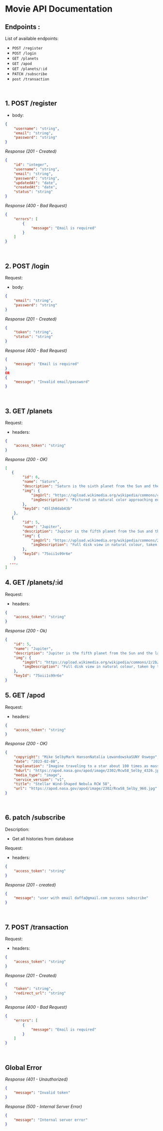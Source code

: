 # Movie API Documentation

## Endpoints :

List of available endpoints:

-   `POST /register`
-   `POST /login`
-   `GET /planets`
-   `GET /apod`
-   `GET /planets/:id`
-   `PATCH /subscribe`
-   `post /transaction`

&nbsp;

## 1. POST /register

-   body:

```json
{
    "username": "string",
    "email": "string",
    "password": "string"
}
```

_Response (201 - Created)_

```json
{
    "id": "integer",
    "username": "string",
    "email": "string",
    "password": "string",
    "updatedAt": "date",
    "createdAt": "date",
    "status": "string"
}
```

_Response (400 - Bad Request)_

```json
{
    "errors": [
        {
            "message": "Email is required"
        }
    ]
}
```

&nbsp;

## 2. POST /login

Request:

-   body:

```json
{
    "email": "string",
    "password": "string"
}
```

_Response (201 - Created)_

```json
{
    "token": "string",
    "status": "string"
}
```

_Response (400 - Bad Request)_

```json
{
    "message": "Email is required"
}
OR
{
    "message": "Invalid email/password"
}
```

&nbsp;

## 3. GET /planets

Request:

-   headers:

```json
{
    "access_token": "string"
}
```

_Response (200 - OK)_

```json
[
   {
        "id": 6,
        "name": "Saturn",
        "description": "Saturn is the sixth planet from the Sun and the second-largest in the Solar System, after Jupiter. It is a gas giant with an average radius of about nine and a half times that of Earth. It has only one-eighth the average density of Earth; however, with its larger volume, Saturn is over 95 times more massive.",
        "img": {
            "imgUrl": "https://upload.wikimedia.org/wikipedia/commons/c/c7/Saturn_during_Equinox.jpg",
            "imgDescription": "Pictured in natural color approaching equinox, photographed by Cassini in July 2008; the dot in the bottom left corner is Titan."
        },
        "keyId": "45l1h8dab43b"
    },
   {
        "id": 5,
        "name": "Jupiter",
        "description": "Jupiter is the fifth planet from the Sun and the largest in the Solar System. It is a gas giant with a mass more than two and a half times that of all the other planets in the Solar System combined, but slightly less than one-thousandth the mass of the Sun.",
        "img": {
            "imgUrl": "https://upload.wikimedia.org/wikipedia/commons/2/2b/Jupiter_and_its_shrunken_Great_Red_Spot.jpg",
            "imgDescription": "Full disk view in natural colour, taken by the Hubble Space Telescope in April 2014"
        },
        "keyId": "75oii1s99r6e"
    }
  ...,
]
```

## 4. GET /planets/:id

Request:

-   headers:

```json
{
    "access_token": "string"
}
```

_Response (200 - Ok)_

```json
{
    "id": 5,
    "name": "Jupiter",
    "description": "Jupiter is the fifth planet from the Sun and the largest in the Solar System. It is a gas giant with a mass more than two and a half times that of all the other planets in the Solar System combined, but slightly less than one-thousandth the mass of the Sun.",
    "img": {
        "imgUrl": "https://upload.wikimedia.org/wikipedia/commons/2/2b/Jupiter_and_its_shrunken_Great_Red_Spot.jpg",
        "imgDescription": "Full disk view in natural colour, taken by the Hubble Space Telescope in April 2014"
    },
    "keyId": "75oii1s99r6e"
}
```

## 5. GET /apod

Request:

-   headers:

```json
{
    "access_token": "string"
}
```

_Response (200 - OK)_

```json
{
    "copyright": "Mike SelbyMark HansonNatalia LewandowskaSUNY Oswego",
    "date": "2023-02-08",
    "explanation": "Imagine traveling to a star about 100 times as massive as our Sun, a million times more luminous, and with 30 times the surface temperature. Such stars exist, and some are known as Wolf Rayet (WR) stars, named after French astronomers Charles Wolf and Georges Rayet. The central star in this image is WR 40 which is located toward the constellation of Carina. Stars like WR 40 live fast and die young in comparison with the Sun. They quickly exhaust their core hydrogen supply, move on to fusing heavier core elements, and expand while ejecting their outer layers via high stellar winds. In this case, the central star WR 40 ejects the atmosphere at a speed of nearly 100 kilometers per second, and these outer layers have become the expanding oval-shaped nebula RCW 58.   Almost Hyperspace: Random APOD Generator",
    "hdurl": "https://apod.nasa.gov/apod/image/2302/Rcw58_Selby_4326.jpg",
    "media_type": "image",
    "service_version": "v1",
    "title": "Stellar Wind-Shaped Nebula RCW 58",
    "url": "https://apod.nasa.gov/apod/image/2302/Rcw58_Selby_960.jpg"
}
```

&nbsp;

## 6. patch /subscribe

Description:

-   Get all histories from database

Request:

-   headers:

```json
{
    "access_token": "string"
}
```

_Response (201 - created)_

```json
{
    "message": "user with email daffa@gmail.com success subscribe"
}
```

&nbsp;

## 7. POST /transaction


Request:
-   headers:

```json
{
    "access_token": "string"
}
```
_Response (201 - Created)_

```json
{
    "token": "string",
    "redirect_url": "string"
}
```

_Response (400 - Bad Request)_

```json
{
    "errors": [
        {
            "message": "Email is required"
        }
    ]
}
```

&nbsp;

## Global Error

_Response (401 - Unauthorized)_

```json
{
    "message": "Invalid token"
}
```

_Response (500 - Internal Server Error)_

```json
{
    "message": "Internal server error"
}
```
